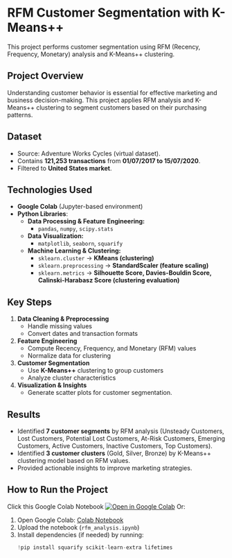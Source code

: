 # RFM Customer Segmentation with K-Means++
This project performs customer segmentation using RFM (Recency, Frequency, Monetary) analysis and K-Means++ clustering.

## Project Overview
Understanding customer behavior is essential for effective marketing and business decision-making. This project applies RFM analysis and K-Means++ clustering to segment customers based on their purchasing patterns.
## Dataset
- Source: Adventure Works Cycles (virtual dataset).
- Contains **121,253 transactions** from **01/07/2017 to 15/07/2020**.
- Filtered to **United States market**.
## Technologies Used
- **Google Colab** (Jupyter-based environment)
- **Python Libraries**:
  - **Data Processing & Feature Engineering:**
    - `pandas`, `numpy`, `scipy.stats`
  - **Data Visualization:**
    - `matplotlib`, `seaborn`, `squarify`
  - **Machine Learning & Clustering:**
    - `sklearn.cluster` → **KMeans (clustering)**
    - `sklearn.preprocessing` → **StandardScaler (feature scaling)**
    - `sklearn.metrics` → **Silhouette Score, Davies-Bouldin Score, Calinski-Harabasz Score (clustering evaluation)**
  
## Key Steps
1. **Data Cleaning & Preprocessing**
   - Handle missing values
   - Convert dates and transaction formats
2. **Feature Engineering**
   - Compute Recency, Frequency, and Monetary (RFM) values
   - Normalize data for clustering
3. **Customer Segmentation**
   - Use **K-Means++** clustering to group customers
   - Analyze cluster characteristics
4. **Visualization & Insights**
   - Generate scatter plots for customer segmentation.

## Results
- Identified **7 customer segments** by RFM analysis (Unsteady Customers, Lost Customers, Potential Lost Customers, At-Risk Customers, Emerging Customers, Active Customers, Inactive Customers, Top Customers).
- Identified **3 customer clusters** (Gold, Silver, Bronze) by K-Means++ clustering model based on RFM values.
- Provided actionable insights to improve marketing strategies.

## How to Run the Project
Click this Google Colab Notebook
[![Open in Google Colab](https://colab.research.google.com/assets/colab-badge.svg)](https://colab.research.google.com/drive/1OKcdIpSASCmx8LGRgdIkYl9l6oUbe4BR?usp=sharing)
Or:
1. Open Google Colab: [Colab Notebook](https://colab.research.google.com/)
2. Upload the notebook (`rfm_analysis.ipynb`)
3. Install dependencies (if needed) by running:
   ```python
   !pip install squarify scikit-learn-extra lifetimes
